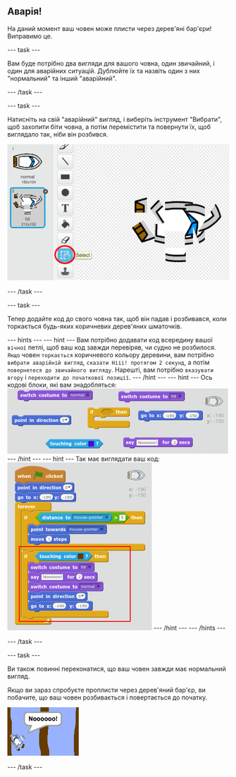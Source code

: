 ## Аварія!

На даний момент ваш човен може плисти через дерев'яні бар'єри! Виправимо це.

\--- task \---

Вам буде потрібно два вигляди для вашого човна, один звичайний, і один для аварійних ситуацій. Дублюйте їх та назвіть один з них "нормальний" та інший "аварійний".

\--- /task \---

\--- task \---

Натисніть на свій "аварійний" вигляд, і виберіть інструмент "Вибрати", щоб захопити біти човна, а потім перемістити та повернути їх, щоб виглядало так, ніби він розбився.

![знімок екрану](images/boat-hit-costume.png)

\--- /task \---

\--- task \---

Тепер додайте код до свого човна так, щоб він падав і розбивався, коли торкається будь-яких коричневих дерев'яних шматочків.

\--- hints \--- \--- hint \--- Вам потрібно додавати код всередину вашої `вічної` петлі, щоб ваш код завжди перевіряв, чи судно не розбилося. `Якщо` човен `торкається` коричневого кольору деревини, вам потрібно `вибрати аварійній вигляд`, ` сказати Нііі! протягом 2 секунд `, а потім `повернетеся до звичайного вигляду`. Нарешті, вам потрібно `вказувати вгору` і `переходити до початкової позиції`. \--- /hint \--- \--- hint \--- Ось кодові блоки, які вам знадобляться: ![screenshot](images/boat-hit-blocks.png) \--- /hint \--- \--- hint \--- Так має виглядати ваш код: ![screenshot](images/boat-hit-code.png) \--- /hint \--- \--- /hints \---

\--- /task \---

\--- task \---

Ви також повинні переконатися, що ваш човен завжди має нормальний вигляд.

Якщо ви зараз спробуєте проплисти через дерев'яний бар'єр, ви побачите, що ваш човен розбивається і повертається до початку.

![знімок екрану](images/boat-crash.png)

\--- /task \---
